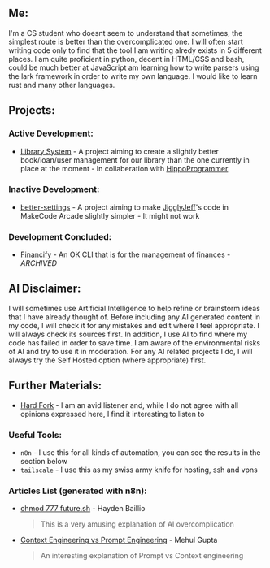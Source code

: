 ## Me:

I'm a CS student who doesnt seem to understand that sometimes, the simplest route is better than the overcomplicated one. I will often start writing code only to find that the tool I am writing alredy exists in 5 different places. I am quite proficient in python, decent in HTML/CSS and bash, could be much better at JavaScript am learning how to write parsers using the lark framework in order to write my own language. I would like to learn rust and many other languages.

## Projects:

### Active Development:

 - [Library System](https://github.com/The-CS-Nerds/Library-System) - A project aiming to create a slightly better book/loan/user management for our library than the one currently in place at the moment - In collaberation with [HippoProgrammer](https://github.com/HippoProgrammer)

### Inactive Development:

- [better-settings](https://github.com/SuitablyMysterious/better-settings) - A project aiming to make [JigglyJeff](https://github.com/JigglyJeff)'s code in MakeCode Arcade slightly simpler - It might not work

### Development Concluded:

- [Financify](https://github.com/SuitablyMysterious/Financify) - An OK CLI that is for the management of finances - *ARCHIVED*

## AI Disclaimer:

I will sometimes use Artificial Intelligence to help refine or brainstorm ideas that I have already thought of. Before including any AI generated content in my code, I will check it for any mistakes and edit where I feel appropriate. I will always check its sources first. In addition, I use AI to find where my code has failed in order to save time. I am aware of the environmental risks of AI and try to use it in moderation. For any AI related projects I do, I will always try the Self Hosted option (where appropriate) first.

## Further Materials:

- [Hard Fork](https://www.nytimes.com/column/hard-fork) - I am an avid listener and, while I do not agree with all opinions expressed here, I find it interesting to listen to

### Useful Tools:

- `n8n` - I use this for all kinds of automation, you can see the results in the section below
- `tailscale` - I use this as my swiss army knife for hosting, ssh and vpns

### Articles List (generated with n8n):

- [chmod 777 future.sh](https://medium.com/@haydengpt/chmod-777-future-sh-645035b67419) - Hayden Baillio
  > This is a very amusing explanation of AI overcomplication
- [Context Engineering vs Prompt Engineering](https://medium.com/data-science-in-your-pocket/context-engineering-vs-prompt-engineering-379e9622e19d) - Mehul Gupta
  > An interesting explanation of Prompt vs Context engineering
